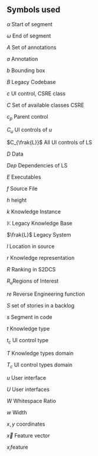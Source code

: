 ## Symbols used



$\alpha$ Start of segment

$\omega$ End of segment

$A$ Set of annotations

$a$ Annotation

$b$ Bounding box

$B$ Legacy Codebase

$c$ UI control, CSRE class

$C$ Set of available classes CSRE

$c_p$ Parent control

$C_u$ UI controls of $u$

$C_{\frak{L}}$ All UI controls of LS

$D$ Data

$Dep$ Dependencies of LS

$E$ Executables

$f​$ Source File

$h$ height

$k$ Knowledge Instance

$\mathbb{K}$ Legacy Knowledge Base

$\frak{L}$ Legacy System

$l$ Location in source

$r​$ Knowledge representation

$R$ Ranking in S2DCS

$R_u​$ Regions of Interest

$re$ Reverse Engineering function

$S$ set of stories in a backlog

$s​$ Segment in code

$t​$ Knowledge type

$t_c$ UI control type

$T$ Knowledge types domain

$T_c$ UI control types domain

$u​$ User interface

$U$ User interfaces

$W$ Whitespace Ratio

$w$ Width

$x, y$ coordinates

$\vec x$ Feature vector

$x_i​$ feature





